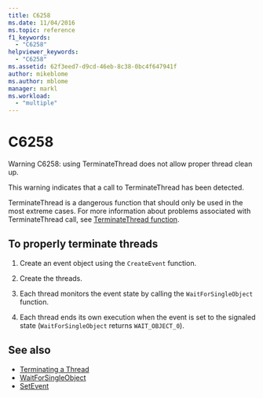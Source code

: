 ```yaml
---
title: C6258
ms.date: 11/04/2016
ms.topic: reference
f1_keywords:
  - "C6258"
helpviewer_keywords:
  - "C6258"
ms.assetid: 62f3eed7-d9cd-46eb-8c38-0bc4f647941f
author: mikeblome
ms.author: mblome
manager: markl
ms.workload:
  - "multiple"
---
```

# C6258

Warning C6258: using TerminateThread does not allow proper thread clean up.

This warning indicates that a call to TerminateThread has been detected.

TerminateThread is a dangerous function that should only be used in the most extreme cases. For more information about problems associated with TerminateThread call, see [TerminateThread function](/windows/desktop/api/processthreadsapi/nf-processthreadsapi-terminatethread).

## To properly terminate threads

1. Create an event object using the `CreateEvent` function.

2. Create the threads.

3. Each thread monitors the event state by calling the `WaitForSingleObject` function.

4. Each thread ends its own execution when the event is set to the signaled state (`WaitForSingleObject` returns `WAIT_OBJECT_0`).

## See also

- [Terminating a Thread](/windows/win32/procthread/terminating-a-thread)
- [WaitForSingleObject](/windows/win32/api/synchapi/nf-synchapi-waitforsingleobject)
- [SetEvent](/windows/win32/api/synchapi/nf-synchapi-setevent)

